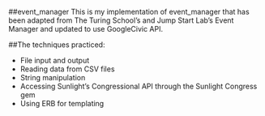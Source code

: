 ##event_manager
This is my implementation of event_manager that has been adapted from The Turing School’s and Jump Start Lab’s Event Manager and updated to use GoogleCivic API.

##The techniques practiced:

* File input and output
* Reading data from CSV files
* String manipulation
* Accessing Sunlight’s Congressional API through the Sunlight Congress gem
* Using ERB for templating
